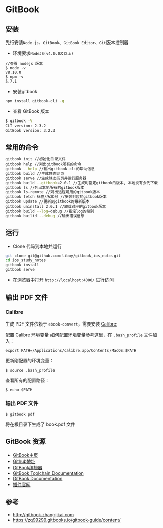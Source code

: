 # GitBook

## 安装
先行安装`Node.js`、`GitBook`、`GitBook Editor`、`Git`版本控制器
- 环境要求`NodeJS(v4.0.0及以上)`
```
//查看 nodejs 版本
$ node -v
v8.10.0
$ npm -v
5.7.1
```
- 安装gitbook
```bash
npm install gitbook-cli -g
```
- 查看 GitBook 版本
```bash
$ gitbook -V
CLI version: 2.3.2
GitBook version: 3.2.3
```

## 常用的命令

```bash
gitbook init //初始化目录文件
gitbook help //列出gitbook所有的命令
gitbook --help //输出gitbook-cli的帮助信息
gitbook build //生成静态网页
gitbook serve //生成静态网页并运行服务器
gitbook build --gitbook=2.0.1 //生成时指定gitbook的版本, 本地没有会先下载
gitbook ls //列出本地所有的gitbook版本
gitbook ls-remote //列出远程可用的gitbook版本
gitbook fetch 标签/版本号 //安装对应的gitbook版本
gitbook update //更新到gitbook的最新版本
gitbook uninstall 2.0.1 //卸载对应的gitbook版本
gitbook build --log=debug //指定log的级别
gitbook builid --debug //输出错误信息
```

## 运行
* Clone 代码到本地并运行
```bash
git clone git@github.com:liboy/gitbook_ios_note.git
cd ios_study_notes
gitbook install
gitbook serve
```
* 在浏览器中打开 `http://localhost:4000/` 进行访问

## 输出 PDF 文件
### Calibre
生成 PDF 文件依赖于 `ebook-convert`，需要安装 [Calibre](https://calibre-ebook.com/);

配置 Calibre 环境变量
如何配置环境变量参考[这里](http://wuxiaolong.me/2017/07/19/mac-adb-gradlew/)，在 `.bash_profile` 文件加入：
```
export PATH=/Applications/calibre.app/Contents/MacOS:$PATH
```
更新刚配置的环境变量：
```
$ source .bash_profile
```
查看所有的配置路径：
```
$ echo $PATH
```
### 输出 PDF 文件
```
$ gitbook pdf
```
将在根目录下生成了 book.pdf 文件


## GitBook 资源

* [GitBook主页](https://www.gitbook.com/)
* [Github地址](https://github.com/GitbookIO/)
* [GitBook编辑器](https://www.gitbook.com/editor/osx)
* [GitBook Toolchain Documentation](http://toolchain.gitbook.com/)
* [GitBook Documentation](http://help.gitbook.com/)
* [插件官网](https://plugins.gitbook.com/)

## 参考
* http://gitbook.zhangjikai.com
* https://zq99299.gitbooks.io/gitbook-guide/content/